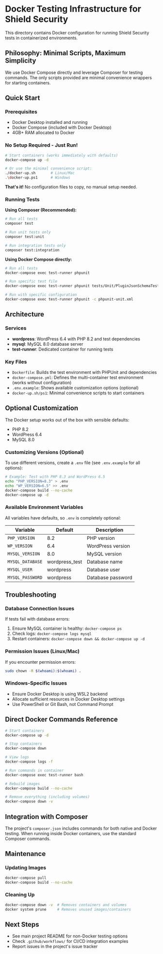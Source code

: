 # Docker Testing Infrastructure for Shield Security

This directory contains Docker configuration for running Shield Security tests in containerized environments.

## Philosophy: Minimal Scripts, Maximum Simplicity

We use Docker Compose directly and leverage Composer for testing commands. The only scripts provided are minimal convenience wrappers for starting containers.

## Quick Start

### Prerequisites
- Docker Desktop installed and running
- Docker Compose (included with Docker Desktop)
- 4GB+ RAM allocated to Docker

### No Setup Required - Just Run!

```bash
# Start containers (works immediately with defaults)
docker-compose up -d

# Or use the minimal convenience script:
./docker-up.sh       # Linux/Mac
.\docker-up.ps1      # Windows
```

**That's it!** No configuration files to copy, no manual setup needed.

### Running Tests

**Using Composer (Recommended):**
```bash
# Run all tests
composer test

# Run unit tests only
composer test:unit

# Run integration tests only
composer test:integration
```

**Using Docker Compose directly:**
```bash
# Run all tests
docker-compose exec test-runner phpunit

# Run specific test file
docker-compose exec test-runner phpunit tests/Unit/PluginJsonSchemaTest.php

# Run with specific configuration
docker-compose exec test-runner phpunit -c phpunit-unit.xml
```

## Architecture

### Services
- **wordpress**: WordPress 6.4 with PHP 8.2 and test dependencies
- **mysql**: MySQL 8.0 database server
- **test-runner**: Dedicated container for running tests

### Key Files
- `Dockerfile`: Builds the test environment with PHPUnit and dependencies
- `docker-compose.yml`: Defines the multi-container test environment (works without configuration)
- `.env.example`: Shows available customization options (optional)
- `docker-up.sh/ps1`: Minimal convenience scripts to start containers

## Optional Customization

The Docker setup works out of the box with sensible defaults:
- PHP 8.2
- WordPress 6.4
- MySQL 8.0

### Customizing Versions (Optional)

To use different versions, create a `.env` file (see `.env.example` for all options):

```bash
# Example: Test with PHP 8.3 and WordPress 6.5
echo "PHP_VERSION=8.3" > .env
echo "WP_VERSION=6.5" >> .env
docker-compose build --no-cache
docker-compose up -d
```

### Available Environment Variables

All variables have defaults, so `.env` is completely optional:

| Variable | Default | Description |
|----------|---------|-------------|
| `PHP_VERSION` | 8.2 | PHP version |
| `WP_VERSION` | 6.4 | WordPress version |
| `MYSQL_VERSION` | 8.0 | MySQL version |
| `MYSQL_DATABASE` | wordpress_test | Database name |
| `MYSQL_USER` | wordpress | Database user |
| `MYSQL_PASSWORD` | wordpress | Database password |

## Troubleshooting

### Database Connection Issues
If tests fail with database errors:
1. Ensure MySQL container is healthy: `docker-compose ps`
2. Check logs: `docker-compose logs mysql`
3. Restart containers: `docker-compose down && docker-compose up -d`

### Permission Issues (Linux/Mac)
If you encounter permission errors:
```bash
sudo chown -R $(whoami):$(whoami) .
```

### Windows-Specific Issues
- Ensure Docker Desktop is using WSL2 backend
- Allocate sufficient resources in Docker Desktop settings
- Use PowerShell or Git Bash, not Command Prompt

## Direct Docker Commands Reference

```bash
# Start containers
docker-compose up -d

# Stop containers
docker-compose down

# View logs
docker-compose logs -f

# Run commands in container
docker-compose exec test-runner bash

# Rebuild images
docker-compose build --no-cache

# Remove everything (including volumes)
docker-compose down -v
```

## Integration with Composer

The project's `composer.json` includes commands for both native and Docker testing. When running inside Docker containers, use the standard Composer commands.

## Maintenance

### Updating Images
```bash
docker-compose pull
docker-compose build --no-cache
```

### Cleaning Up
```bash
docker-compose down -v  # Removes containers and volumes
docker system prune     # Removes unused images/containers
```

## Next Steps
- See main project README for non-Docker testing options
- Check `.github/workflows/` for CI/CD integration examples
- Report issues in the project's issue tracker